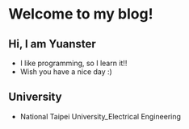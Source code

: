 # Welcome to my blog!
## Hi, I am Yuanster
- I like programming, so I learn it!!
- Wish you have a nice day :)

## University
- National Taipei University_Electrical Engineering
